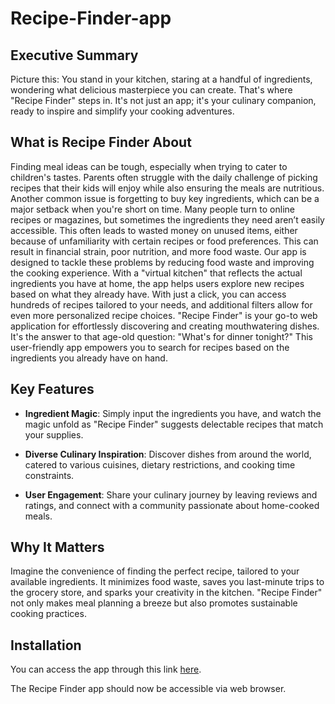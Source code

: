 # Recipe-Finder-app
## Executive Summary

Picture this: You stand in your kitchen, staring at a handful of ingredients, wondering what delicious masterpiece you can create. That's where "Recipe Finder" steps in. It's not just an app; it's your culinary companion, ready to inspire and simplify your cooking adventures.

## What is Recipe Finder About

Finding meal ideas can be tough, especially when trying to cater to children's tastes. Parents often struggle with the daily challenge of picking recipes that their kids will enjoy while also ensuring the meals are nutritious. Another common issue is forgetting to buy key ingredients, which can be a major setback when you're short on time. Many people turn to online recipes or magazines, but sometimes the ingredients they need aren’t easily accessible. This often leads to wasted money on unused items, either because of unfamiliarity with certain recipes or food preferences. This can result in financial strain, poor nutrition, and more food waste. Our app is designed to tackle these problems by reducing food waste and improving the cooking experience. With a "virtual kitchen" that reflects the actual ingredients you have at home, the app helps users explore new recipes based on what they already have. With just a click, you can access hundreds of recipes tailored to your needs, and additional filters allow for even more personalized recipe choices.
"Recipe Finder" is your go-to web application for effortlessly discovering and creating mouthwatering dishes. It's the answer to that age-old question: "What's for dinner tonight?" This user-friendly app empowers you to search for recipes based on the ingredients you already have on hand.

## Key Features

- **Ingredient Magic**: Simply input the ingredients you have, and watch the magic unfold as "Recipe Finder" suggests delectable recipes that match your supplies.

- **Diverse Culinary Inspiration**: Discover dishes from around the world, catered to various cuisines, dietary restrictions, and cooking time constraints.

- **User Engagement**: Share your culinary journey by leaving reviews and ratings, and connect with a community passionate about home-cooked meals.

## Why It Matters

Imagine the convenience of finding the perfect recipe, tailored to your available ingredients. It minimizes food waste, saves you last-minute trips to the grocery store, and sparks your creativity in the kitchen. "Recipe Finder" not only makes meal planning a breeze but also promotes sustainable cooking practices.

## Installation

You can access the app through this link [here](https://recipe-finder-project.onrender.com).


The Recipe Finder app should now be accessible via web browser.
